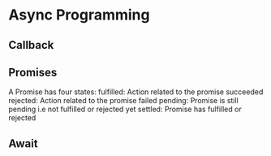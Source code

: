 # Async Programming

## Callback

## Promises
A Promise has four states:
fulfilled: Action related to the promise succeeded
rejected: Action related to the promise failed
pending: Promise is still pending i.e not fulfilled or rejected yet
settled: Promise has fulfilled or rejected

## Await
